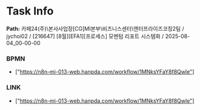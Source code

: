 # Task Info

**Path:** 카페24(주)\본사사업장\[CG]MI본부\비즈니스센터\엔터프라이즈코칭2팀 / jychoi02 / [216647] [8월][EFA1][프로세스] 모멘텀 리포트 시스템화 / 2025-08-04_00-00-00

### BPMN
- ["https://n8n-mi-013-web.hanpda.com/workflow/1MNksYFaY8f8Qwle"]

### LINK
- ["https://n8n-mi-013-web.hanpda.com/workflow/1MNksYFaY8f8Qwle"]

